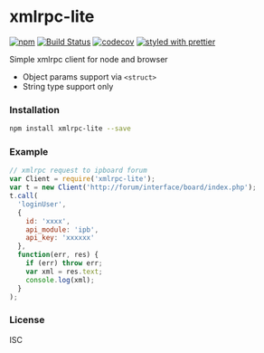 # xmlrpc-lite

[![npm](https://img.shields.io/npm/v/xmlrpc-lite.svg)](https://www.npmjs.com/package/xmlrpc-lite)
[![Build Status](https://travis-ci.org/wangzuo/xmlrpc-lite.svg?branch=master)](https://travis-ci.org/wangzuo/xmlrpc-lite)
[![codecov](https://codecov.io/gh/wangzuo/xmlrpc-lite/branch/master/graph/badge.svg)](https://codecov.io/gh/wangzuo/xmlrpc-lite)
[![styled with prettier](https://img.shields.io/badge/styled_with-prettier-ff69b4.svg)](https://github.com/prettier/prettier)

Simple xmlrpc client for node and browser

* Object params support via `<struct>`
* String type support only

### Installation

```sh
npm install xmlrpc-lite --save
```

### Example

```javascript
// xmlrpc request to ipboard forum
var Client = require('xmlrpc-lite');
var t = new Client('http://forum/interface/board/index.php');
t.call(
  'loginUser',
  {
    id: 'xxxx',
    api_module: 'ipb',
    api_key: 'xxxxxx'
  },
  function(err, res) {
    if (err) throw err;
    var xml = res.text;
    console.log(xml);
  }
);
```

### License

ISC
